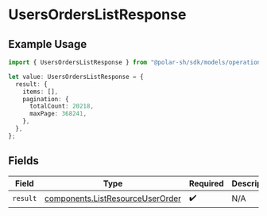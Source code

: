 # UsersOrdersListResponse

## Example Usage

```typescript
import { UsersOrdersListResponse } from "@polar-sh/sdk/models/operations";

let value: UsersOrdersListResponse = {
  result: {
    items: [],
    pagination: {
      totalCount: 20218,
      maxPage: 368241,
    },
  },
};
```

## Fields

| Field                                                                                | Type                                                                                 | Required                                                                             | Description                                                                          |
| ------------------------------------------------------------------------------------ | ------------------------------------------------------------------------------------ | ------------------------------------------------------------------------------------ | ------------------------------------------------------------------------------------ |
| `result`                                                                             | [components.ListResourceUserOrder](../../models/components/listresourceuserorder.md) | :heavy_check_mark:                                                                   | N/A                                                                                  |